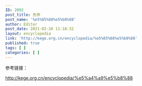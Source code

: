 ```yaml
---
ID: 2092
post_title: 先师
post_name: '%e5%85%88%e5%b8%88'
author: Editor
post_date: 2021-02-26 11:18:32
layout: encyclopedia
link: 'http://kege.org.cn/encyclopedia/%e5%85%88%e5%b8%88'
published: true
tags: [ ]
categories: [ ]
---
```

参考链接：

http://kege.org.cn/encyclopedia/%e5%a4%a9%e5%b8%88